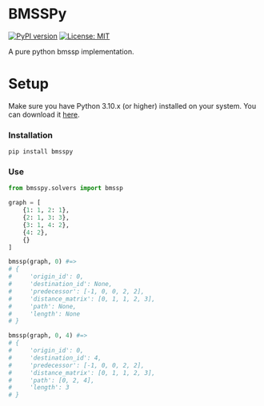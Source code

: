 # BMSSPy
[![PyPI version](https://badge.fury.io/py/bmsspy.svg)](https://badge.fury.io/py/bmsspy)
[![License: MIT](https://img.shields.io/badge/License-MIT-yellow.svg)](https://opensource.org/licenses/MIT)
<!-- [![PyPI Downloads](https://img.shields.io/pypi/dm/bmsspy.svg?label=PyPI%20downloads)](https://pypi.org/project/bmsspy/) -->

A pure python bmssp implementation.

# Setup

Make sure you have Python 3.10.x (or higher) installed on your system. You can download it [here](https://www.python.org/downloads/).

### Installation

```
pip install bmsspy
```


### Use

```python
from bmsspy.solvers import bmssp

graph = [
    {1: 1, 2: 1}, 
    {2: 1, 3: 3}, 
    {3: 1, 4: 2}, 
    {4: 2}, 
    {}
]

bmssp(graph, 0) #=>
# {
#     'origin_id': 0,
#     'destination_id': None,
#     'predecessor': [-1, 0, 0, 2, 2],
#     'distance_matrix': [0, 1, 1, 2, 3],
#     'path': None,
#     'length': None
# }

bmssp(graph, 0, 4) #=>
# {
#     'origin_id': 0,
#     'destination_id': 4,
#     'predecessor': [-1, 0, 0, 2, 2],
#     'distance_matrix': [0, 1, 1, 2, 3],
#     'path': [0, 2, 4],
#     'length': 3
# }
```